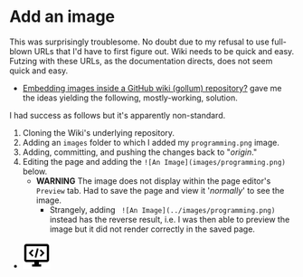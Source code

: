 # Add an image
This was surprisingly troublesome. No doubt due to my refusal to use full-blown URLs that I'd have to first figure out. Wiki needs to be quick and easy. Futzing with these URLs, as the documentation directs, does not seem quick and easy. 

- [Embedding images inside a GitHub wiki (gollum) repository?](https://stackoverflow.com/questions/10045517/embedding-images-inside-a-github-wiki-gollum-repository) gave me the ideas yielding the following, mostly-working, solution.

I had success as follows but it's apparently non-standard.
1. Cloning the Wiki's underlying repository.
1. Adding an `images` folder to which I added my `programming.png` image.
1. Adding, committing, and pushing the changes back to "_origin_."
1. Editing the page and adding the `![An Image](images/programming.png)` below.
   - **WARNING** The image does not display within the page editor's `Preview` tab. Had to save the page and view it '_normally_' to see the image. 
      - Strangely, adding ` ![An Image](../images/programming.png)` instead has the reverse result, i.e. I was then able to preview the image but it did not render correctly in the saved page. 

- ![An Image](.attachments/programming.png)